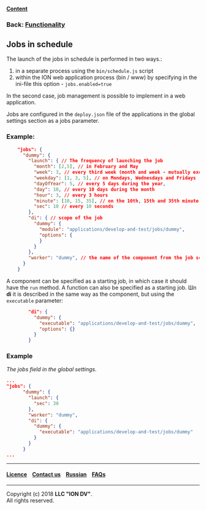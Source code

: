 #### [Content](/docs/en/index.md)

### Back: [Functionality](/docs/en/2_system_description/functionality/functionality.md)

## Jobs in schedule

The launch of the jobs in schedule is performed in two ways.:

1. in a separate process using the `bin/schedule.js` script
2. within the ION web application process (bin / www) by specifying in the ini-file this option - `jobs.enabled=true`

In the second case, job management is possible to implement in a web application.

Jobs are configured in the `deploy.json` file of the applications in the global settings section as a jobs parameter.

### Example:

```json
    "jobs": {
      "dummy": {
        "launch": { // The frequency of launching the job
          "month": [2,5], // in February and May
          "week": 3, // every third week (month and week - mutually exclusive settings),
          "weekday": [1, 3, 5], // on Mondays, Wednesdays and Fridays
          "dayOfYear": 5, // every 5 days during the year,
          "day": 10, // every 10 days during the month
          "hour": 3, // every 3 hours
          "minute": [10, 15, 35], // on the 10th, 15th and 35th minute
          "sec": 10 // every 10 seconds
        },
        "di": { // scope of the job
          "dummy": {
            "module": "applications/develop-and-test/jobs/dummy",
            "options": {
            }
          }
        },
        "worker": "dummy", // the name of the component from the job scope that will be executed
      }
    }
```

A component can be specified as a starting job, in which case it should have the `run` method. A function can also be specified as a starting job. Шn **di** it is described in the same way as the component, but using the `executable` parameter:

```json
        "di": {
          "dummy": {
            "executable": "applications/develop-and-test/jobs/dummy",
            "options": {}
          }
        }
```

### Example
*The jobs field in the global settings.*

```json
...
"jobs": {
      "dummy": {
        "launch": {
          "sec": 30
        },
        "worker": "dummy",
        "di": {
          "dummy": {
            "executable": "applications/develop-and-test/jobs/dummy"
          }
        }
      }
...
```

--------------------------------------------------------------------------  


 #### [Licence](/LICENCE.md) &ensp;  [Contact us](https://iondv.com) &ensp;  [Russian](/docs/ru/2_system_description/functionality/schedule.md)   &ensp; [FAQs](/faqs.md)          



--------------------------------------------------------------------------  

Copyright (c) 2018 **LLC "ION DV"**.  
All rights reserved. 